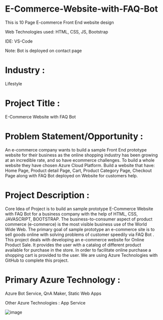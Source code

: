 # E-Commerce-Website-with-FAQ-Bot

This is 10 Page E-commerce Front End website design

Web Technologies used: HTML, CSS, JS, Bootstrap

IDE: VS-Code

Note: Bot is deployed on contact page

# Industry :
Lifestyle

# Project Title :
E-Commerce Website with FAQ Bot

# Problem Statement/Opportunity :
An e-commerce company wants to build a sample Front End prototype website for their business as the online shopping industry has been growing at an incredible rate, and so have ecommerce challenges. To build a whole website they have chosen Azure Cloud Platform. Build a website that have: Home Page, Product detail Page, Cart, Product Category Page, Checkout Page along with FAQ Bot deployed on Website for customers help.

# Project Description :
Core Idea of Project is to build an sample prototype E-Commerce Website with FAQ Bot for a business company with the help of HTML, CSS, JAVASCRIPT, BOOTSTRAP. The business-to-consumer aspect of product commerce (e-commerce) is the most visible business use of the World Wide Web. The primary goal of sample prototype an e-commerce site is to sell goods online with solving problems of customer speedily via FAQ Bot . This project deals with developing an e-commerce website for Online Product Sale. It provides the user with a catalog of different product available for purchase in the store. In order to facilitate online purchase a shopping cart is provided to the user. We are using Azure Technologies with GitHub to complete this project.

# Primary Azure Technology :
Azure Bot Service, QnA Maker, Static Web Apps

Other Azure Technologies : App Service


![image](https://user-images.githubusercontent.com/91518028/171718050-55328133-dae1-437f-b22b-92e7729ba629.png)
